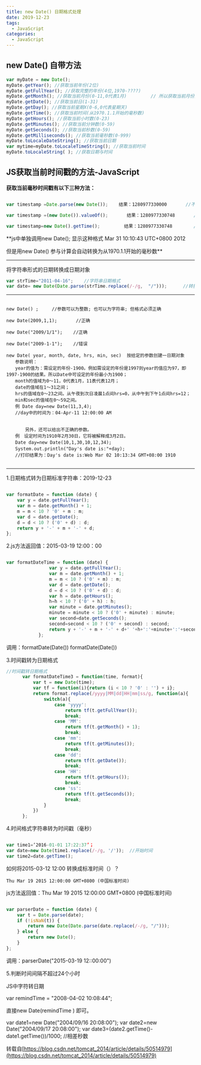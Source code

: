 ```yaml
---
title: new Date() 日期格式处理
date: 2019-12-23
tags:
  - JavaScript
categories:
  - JavaScript
---
```



## new Date() 自带方法

```javascript
var myDate = new Date();  
myDate.getYear(); //获取当前年份(2位)  
myDate.getFullYear(); //获取完整的年份(4位,1970-????)  
myDate.getMonth(); //获取当前月份(0-11,0代表1月)         // 所以获取当前月份是myDate.getMonth()+1;   
myDate.getDate(); //获取当前日(1-31)  
myDate.getDay(); //获取当前星期X(0-6,0代表星期天)  
myDate.getTime(); //获取当前时间(从1970.1.1开始的毫秒数)  
myDate.getHours(); //获取当前小时数(0-23)  
myDate.getMinutes(); //获取当前分钟数(0-59)  
myDate.getSeconds(); //获取当前秒数(0-59)  
myDate.getMilliseconds(); //获取当前毫秒数(0-999)  
myDate.toLocaleDateString(); //获取当前日期  
var mytime=myDate.toLocaleTimeString(); //获取当前时间  
myDate.toLocaleString( ); //获取日期与时间  

```


## JS获取当前时间戳的方法-JavaScript

**获取当前毫秒时间戳有以下三种方法：**

```javascript

var timestamp =Date.parse(new Date());    结果：1280977330000       //不推荐; 毫秒改成了000显示  

var timestamp =(new Date()).valueOf();       结果：1280977330748       //推荐;   

var timestamp=new Date().getTime();         结果：1280977330748        //推荐;   

```


**js中单独调用new Date();  显示这种格式  Mar 31 10:10:43 UTC+0800 2012  

但是用new Date() 参与计算会自动转换为从1970.1.1开始的毫秒数**

---

将字符串形式的日期转换成日期对象  

```javascript
var strTime="2011-04-16";    //字符串日期格式             
var date= new Date(Date.parse(strTime.replace(/-/g,  "/")));      //转换成Data();
```

---

```

new Date() ;     //参数可以为整数; 也可以为字符串; 但格式必须正确  

new Date(2009,1,1);       //正确  

new Date("2009/1/1");    //正确  

new Date("2009-1-1");    //错误  

new Date( year, month, date, hrs, min, sec)  按给定的参数创建一日期对象  
　　参数说明：  
　　year的值为：需设定的年份-1900。例如需设定的年份是1997则year的值应为97，即1997-1900的结果。所以Date中可设定的年份最小为1900；  
　　month的值域为0～11，0代表1月，11表代表12月；  
　　date的值域在1～31之间；  
　　hrs的值域在0～23之间。从午夜到次日凌晨1点间hrs=0，从中午到下午1点间hrs=12；  
　　min和sec的值域在0～59之间。  
　　例 Date day=new Date(11,3,4);  
　　//day中的时间为：04-Apr-11 12:00:00 AM  


       另外，还可以给出不正确的参数。  
　　例　设定时间为1910年2月30日，它将被解释成3月2日。  
　　Date day=new Date(10,1,30,10,12,34);  
　　System.out.println("Day's date is:"+day);  
　　//打印结果为：Day's date is:Web Mar 02 10:13:34 GMT+08:00 1910  


```

---

1.日期格式转为日期标准字符串：2019-12-23

```javascript

var formatDate = function (date) {  
    var y = date.getFullYear();  
    var m = date.getMonth() + 1;  
    m = m < 10 ? '0' + m : m;  
    var d = date.getDate();  
    d = d < 10 ? ('0' + d) : d;  
    return y + '-' + m + '-' + d;  
};  

```

2.js方法返回值：2015-03-19 12:00：00

```javascript

var formatDateTime = function (date) {  
                var y = date.getFullYear();  
                var m = date.getMonth() + 1;  
                m = m < 10 ? ('0' + m) : m;  
                var d = date.getDate();  
                d = d < 10 ? ('0' + d) : d;  
                var h = date.getHours();  
                h=h < 10 ? ('0' + h) : h;  
                var minute = date.getMinutes();  
                minute = minute < 10 ? ('0' + minute) : minute;  
                var second=date.getSeconds();  
                second=second < 10 ? ('0' + second) : second;  
                return y + '-' + m + '-' + d+' '+h+':'+minute+':'+second;  
            };  

```

调用：formatDate(Date()) formatDate(Date())


3.时间戳转为日期格式

```javascript
//时间戳转日期格式  
      var formatDateTime3 = function(time, format){  
          var t = new Date(time);  
          var tf = function(i){return (i < 10 ? '0' : '') + i};  
          return format.replace(/yyyy|MM|dd|HH|mm|ss/g, function(a){  
              switch(a){  
                  case 'yyyy':  
                      return tf(t.getFullYear());  
                      break;  
                  case 'MM':  
                      return tf(t.getMonth() + 1);  
                      break;  
                  case 'mm':  
                      return tf(t.getMinutes());  
                      break;  
                  case 'dd':  
                      return tf(t.getDate());  
                      break;  
                  case 'HH':  
                      return tf(t.getHours());  
                      break;  
                  case 'ss':  
                      return tf(t.getSeconds());  
                      break;  
              }  
          })  
      };  


```

4.时间格式字符串转为时间戳（毫秒）

```javascript

var time1=‘2016-01-01 17:22:37’；  
var date=new Date(time1.replace(/-/g, '/'));  //开始时间  
var time2=date.getTime();  

```
如何将2015-03-12 12:00 转换成标准时间（）？

```
Thu Mar 19 2015 12:00:00 GMT+0800 (中国标准时间)
```

js方法返回值：Thu Mar 19 2015 12:00:00 GMT+0800 (中国标准时间)

```javascript

var parserDate = function (date) {  
    var t = Date.parse(date);  
    if (!isNaN(t)) {  
        return new Date(Date.parse(date.replace(/-/g, "/")));  
    } else {  
        return new Date();  
    }  
};  

```

调用：parserDate("2015-03-19 12::00:00")

5.判断时间间隔不超过24个小时

JS中字符转日期

var remindTime = "2008-04-02 10:08:44";

直接new Date(remindTime ) 即可。



var date1=new Date("2004/09/16 20:08:00");
var date2=new Date("2004/09/17 20:08:00");
var date3=(date2.getTime()-date1.getTime())/1000;   //相差秒数


转载自[https://blog.csdn.net/tomcat_2014/article/details/50514979](https://blog.csdn.net/tomcat_2014/article/details/50514979)